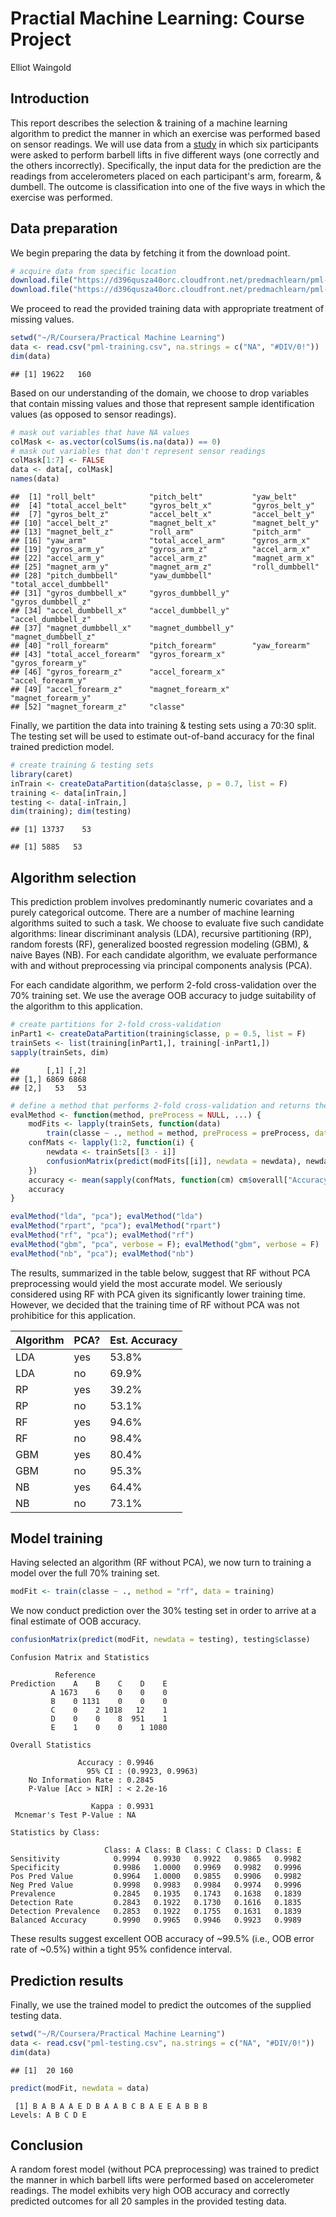 # Practial Machine Learning: Course Project
Elliot Waingold

## Introduction

This report describes the selection & training of a machine learning algorithm to predict the manner in which an exercise was performed based on sensor readings.  We will use data from a [study](http://groupware.les.inf.puc-rio.br/har) in which six participants were asked to perform barbell lifts in five different ways (one correctly and the others incorrectly).  Specifically, the input data for the prediction are the readings from accelerometers placed on each participant's arm, forearm, & dumbell.  The outcome is classification into one of the five ways in which the exercise was performed.

## Data preparation

We begin preparing the data by fetching it from the download point.


```r
# acquire data from specific location
download.file("https://d396qusza40orc.cloudfront.net/predmachlearn/pml-training.csv", "pml-training.csv")
download.file("https://d396qusza40orc.cloudfront.net/predmachlearn/pml-testing.csv", "pml-testing.csv")
```

We proceed to read the provided training data with appropriate treatment of missing values.


```r
setwd("~/R/Coursera/Practical Machine Learning")
data <- read.csv("pml-training.csv", na.strings = c("NA", "#DIV/0!"))
dim(data)
```

```
## [1] 19622   160
```

Based on our understanding of the domain, we choose to drop variables that contain missing values and those that represent sample identification values (as opposed to sensor readings).


```r
# mask out variables that have NA values
colMask <- as.vector(colSums(is.na(data)) == 0)
# mask out variables that don't represent sensor readings
colMask[1:7] <- FALSE
data <- data[, colMask]
names(data)
```

```
##  [1] "roll_belt"            "pitch_belt"           "yaw_belt"            
##  [4] "total_accel_belt"     "gyros_belt_x"         "gyros_belt_y"        
##  [7] "gyros_belt_z"         "accel_belt_x"         "accel_belt_y"        
## [10] "accel_belt_z"         "magnet_belt_x"        "magnet_belt_y"       
## [13] "magnet_belt_z"        "roll_arm"             "pitch_arm"           
## [16] "yaw_arm"              "total_accel_arm"      "gyros_arm_x"         
## [19] "gyros_arm_y"          "gyros_arm_z"          "accel_arm_x"         
## [22] "accel_arm_y"          "accel_arm_z"          "magnet_arm_x"        
## [25] "magnet_arm_y"         "magnet_arm_z"         "roll_dumbbell"       
## [28] "pitch_dumbbell"       "yaw_dumbbell"         "total_accel_dumbbell"
## [31] "gyros_dumbbell_x"     "gyros_dumbbell_y"     "gyros_dumbbell_z"    
## [34] "accel_dumbbell_x"     "accel_dumbbell_y"     "accel_dumbbell_z"    
## [37] "magnet_dumbbell_x"    "magnet_dumbbell_y"    "magnet_dumbbell_z"   
## [40] "roll_forearm"         "pitch_forearm"        "yaw_forearm"         
## [43] "total_accel_forearm"  "gyros_forearm_x"      "gyros_forearm_y"     
## [46] "gyros_forearm_z"      "accel_forearm_x"      "accel_forearm_y"     
## [49] "accel_forearm_z"      "magnet_forearm_x"     "magnet_forearm_y"    
## [52] "magnet_forearm_z"     "classe"
```

Finally, we partition the data into training & testing sets using a 70:30 split.  The testing set will be used to estimate out-of-band accuracy for the final trained prediction model.


```r
# create training & testing sets
library(caret)
inTrain <- createDataPartition(data$classe, p = 0.7, list = F)
training <- data[inTrain,]
testing <- data[-inTrain,]
dim(training); dim(testing)
```

```
## [1] 13737    53
```

```
## [1] 5885   53
```

## Algorithm selection

This prediction problem involves predominantly numeric covariates and a purely categorical outcome.  There are a number of machine learning algorithms suited to such a task.  We choose to evaluate five such candidate algorithms: linear discriminant analysis (LDA), recursive partitioning (RP), random forests (RF), generalized boosted regression modeling (GBM), & naive Bayes (NB).  For each candidate algorithm, we evaluate performance with and without preprocessing via principal components analysis (PCA).

For each candidate algorithm, we perform 2-fold cross-validation over the 70% training set.  We use the average OOB accuracy to judge suitability of the algorithm to this application.


```r
# create partitions for 2-fold cross-validation
inPart1 <- createDataPartition(training$classe, p = 0.5, list = F)
trainSets <- list(training[inPart1,], training[-inPart1,])
sapply(trainSets, dim)
```

```
##      [,1] [,2]
## [1,] 6869 6868
## [2,]   53   53
```

```r
# define a method that performs 2-fold cross-validation and returns the average accuracy
evalMethod <- function(method, preProcess = NULL, ...) {
    modFits <- lapply(trainSets, function(data) 
        train(classe ~ ., method = method, preProcess = preProcess, data = data, ...))
    confMats <- lapply(1:2, function(i) { 
        newdata <- trainSets[[3 - i]]
        confusionMatrix(predict(modFits[[i]], newdata = newdata), newdata$classe)
    })
    accuracy <- mean(sapply(confMats, function(cm) cm$overall["Accuracy"]))
    accuracy
}
```


```r
evalMethod("lda", "pca"); evalMethod("lda")
evalMethod("rpart", "pca"); evalMethod("rpart")
evalMethod("rf", "pca"); evalMethod("rf")
evalMethod("gbm", "pca", verbose = F); evalMethod("gbm", verbose = F)
evalMethod("nb", "pca"); evalMethod("nb")
```

The results, summarized in the table below, suggest that RF without PCA preprocessing would yield the most accurate model.  We seriously considered using RF with PCA given its significantly lower training time.  However, we decided that the training time of RF without PCA was not prohibitice for this application.


|Algorithm |PCA? |Est. Accuracy |
|:---------|:----|:-------------|
|LDA       |yes  |53.8%         |
|LDA       |no   |69.9%         |
|RP        |yes  |39.2%         |
|RP        |no   |53.1%         |
|RF        |yes  |94.6%         |
|RF        |no   |98.4%         |
|GBM       |yes  |80.4%         |
|GBM       |no   |95.3%         |
|NB        |yes  |64.4%         |
|NB        |no   |73.1%         |

## Model training

Having selected an algorithm (RF without PCA), we now turn to training a model over the full 70% training set.


```r
modFit <- train(classe ~ ., method = "rf", data = training)
```

We now conduct prediction over the 30% testing set in order to arrive at a final estimate of OOB accuracy.


```r
confusionMatrix(predict(modFit, newdata = testing), testing$classe)
```
```
Confusion Matrix and Statistics

          Reference
Prediction    A    B    C    D    E
         A 1673    6    0    0    0
         B    0 1131    0    0    0
         C    0    2 1018   12    1
         D    0    0    8  951    1
         E    1    0    0    1 1080

Overall Statistics
                                          
               Accuracy : 0.9946          
                 95% CI : (0.9923, 0.9963)
    No Information Rate : 0.2845          
    P-Value [Acc > NIR] : < 2.2e-16       
                                          
                  Kappa : 0.9931          
 Mcnemar's Test P-Value : NA              

Statistics by Class:

                     Class: A Class: B Class: C Class: D Class: E
Sensitivity            0.9994   0.9930   0.9922   0.9865   0.9982
Specificity            0.9986   1.0000   0.9969   0.9982   0.9996
Pos Pred Value         0.9964   1.0000   0.9855   0.9906   0.9982
Neg Pred Value         0.9998   0.9983   0.9984   0.9974   0.9996
Prevalence             0.2845   0.1935   0.1743   0.1638   0.1839
Detection Rate         0.2843   0.1922   0.1730   0.1616   0.1835
Detection Prevalence   0.2853   0.1922   0.1755   0.1631   0.1839
Balanced Accuracy      0.9990   0.9965   0.9946   0.9923   0.9989
```

These results suggest excellent OOB accuracy of ~99.5% (i.e., OOB error rate of ~0.5%) within a tight 95% confidence interval.

## Prediction results

Finally, we use the trained model to predict the outcomes of the supplied testing data.


```r
setwd("~/R/Coursera/Practical Machine Learning")
data <- read.csv("pml-testing.csv", na.strings = c("NA", "#DIV/0!"))
dim(data)
```

```
## [1]  20 160
```

```r
predict(modFit, newdata = data)
```
```
 [1] B A B A A E D B A A B C B A E E A B B B
Levels: A B C D E
```

## Conclusion

A random forest model (without PCA preprocessing) was trained to predict the manner in which barbell lifts were performed based on accelerometer readings.  The model exhibits very high OOB accuracy and correctly predicted outcomes for all 20 samples in the provided testing data.
